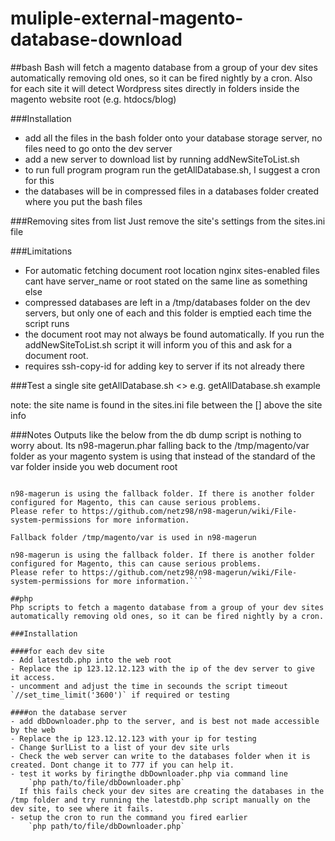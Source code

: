 # muliple-external-magento-database-download

##bash
Bash will fetch a magento database from a group of your dev sites automatically removing old ones, so it can be fired nightly by a cron. Also for each site it will detect Wordpress sites directly in folders inside the magento website root (e.g. htdocs/blog)

###Installation
- add all the files in the bash folder onto your database storage server, no files need to go onto the dev server
- add a new server to download list by running addNewSiteToList.sh
- to run full program program run the getAllDatabase.sh, I suggest a cron for this
- the databases will be in compressed files in a databases folder created where you put the bash files

###Removing sites from list
Just remove the site's settings from the sites.ini file

###Limitations
- For automatic fetching document root location nginx sites-enabled files cant have server_name or root stated on the same line as something else
- compressed databases are left in a /tmp/databases folder on the dev servers, but only one of each and this folder is emptied each time the script runs
- the document root may not always be found automatically. If you run the addNewSiteToList.sh script it will inform you of this and ask for a document root.
- requires ssh-copy-id for adding key to server if its not already there

###Test a single site
getAllDatabase.sh <<site name defined in sites.ini>>
e.g. getAllDatabase.sh example

note: the site name is found in the sites.ini file between the [] above the site info

###Notes
Outputs like the below from the db dump script is nothing to worry about. Its n98-magerun.phar falling back  to the /tmp/magento/var folder as your magento system is using that instead of the standard of the var folder inside you web document root
```Fallback folder /tmp/magento/var is used in n98-magerun

n98-magerun is using the fallback folder. If there is another folder configured for Magento, this can cause serious problems.
Please refer to https://github.com/netz98/n98-magerun/wiki/File-system-permissions for more information.

Fallback folder /tmp/magento/var is used in n98-magerun

n98-magerun is using the fallback folder. If there is another folder configured for Magento, this can cause serious problems.
Please refer to https://github.com/netz98/n98-magerun/wiki/File-system-permissions for more information.```

##php
Php scripts to fetch a magento database from a group of your dev sites automatically removing old ones, so it can be fired nightly by a cron.

###Installation

####for each dev site
- Add latestdb.php into the web root
- Replace the ip 123.12.12.123 with the ip of the dev server to give it access.
- uncomment and adjust the time in secounds the script timeout `//set_time_limit('3600')` if required or testing

####on the database server
- add dbDownloader.php to the server, and is best not made accessible by the web
- Replace the ip 123.12.12.123 with your ip for testing
- Change $urlList to a list of your dev site urls
- Check the web server can write to the databases folder when it is created. Dont change it to 777 if you can help it.
- test it works by firingthe dbDownloader.php via command line 
    `php path/to/file/dbDownloader.php`
  If this fails check your dev sites are creating the databases in the /tmp folder and try running the latestdb.php script manually on the dev site, to see where it fails.
- setup the cron to run the command you fired earlier
    `php path/to/file/dbDownloader.php`
